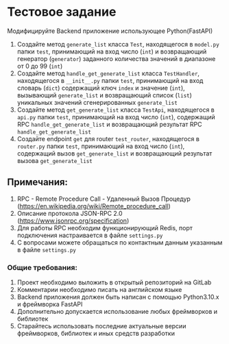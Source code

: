 # Тестовое задание

Модифицируйте Backend приложение использующее Python(FastAPI)

1. Создайте метод `generate_list` класса `Test`, находящегося в `model.py` папки `test`, принимающий на вход
   число (`int`) и возвращающий генератор (`generator`) заданного количества значений в диапазоне от 0 до 99 (`int`)
2. Создайте метод `handle_get_generate_list` класса `TestHandler`, находящегося в `__init__.py` папки `test`,
   принимающий на вход словарь (`dict`) содержащий ключ `index` и значение (`int`), вызывающий `generate_list` и
   возвращающий список (`list`) уникальных значений сгенерированных `generate_list`
3. Создайте метод `get_generate_list` класса `TestApi`, находящегося в `api.py` папки `test`, принимающий на вход
   число (`int`), содержащий RPC `handle_get_generate_list` и возвращающий результат RPC `handle_get_generate_list`
4. Создайте endpoint `get` для router `test_router`, находящегося в `router.py` папки `test`, принимающий на вход
   число (`int`), содержащий вызов `get_generate_list` и возвращающий результат вызова `get_generate_list`

## Примечания:

1. RPC - Remote Procedure Call - Удаленный Вызов Процедур (https://en.wikipedia.org/wiki/Remote_procedure_call)
2. Описание протокола JSON-RPC 2.0 (https://www.jsonrpc.org/specification)
3. Для работы RPC необходим функционирующий Redis, порт подключения настраивается в файле `settings.py`
4. С вопросами можете обращаться по контактным данным указанным в файле `settings.py`

### Общие требования:

1. Проект необходимо выложить в открытый репозиторий на GitLab
2. Комментарии необходимо писать на английском языке
3. Backend приложения должен быть написан с помощью Python3.10.x и фреймворка FastAPI
5. Дополнительно допускается использование любых фреймворков и библиотек
6. Старайтесь использовать последние актуальные версии фреймворков, библиотек и иных средств разработки
